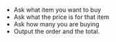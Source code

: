 - Ask what item you want to buy
- Ask what the price is for that item
- Ask how many you are buying
- Output the order and the total.